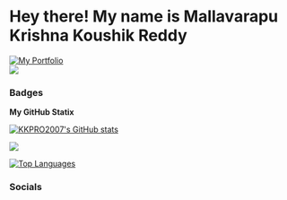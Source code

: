 Hey there! My name is Mallavarapu Krishna Koushik Reddy
==========================================================================================================================================================
[![My Portfolio](https://img.shields.io/badge/My%20Portfolio-000000?style=for-the-badge&logo=vercel&logoColor=white&color=000000&labelColor=000000)](https://kkprofessional.vercel.app)
<br>
<a href="https://www.github.com/KKPRO2007" target="_blank" rel="noreferrer"><img
src="https://img.shields.io/github/followers/KKPRO2007?logo=github&style=for-the-badge&color=3382ed&labelColor=000000" /></a>
### Badges

<b>My GitHub Statix</b>

<a href="http://www.github.com/KKPRO2007"><img src="https://github-readme-stats.vercel.app/api?username=KKPRO2007&show_icons=true&hide=stars,&count_private=true&title_color=ffffff&text_color=ffffff&icon_color=3382ed&bg_color=000000&hide_border=true&show_icons=true" alt="KKPRO2007's GitHub stats" /></a>

<a href="http://www.github.com/KKPRO2007"><img src="https://github-readme-streak-stats.herokuapp.com/?user=KKPRO2007&stroke=ffffff&background=000000&ring=ffffff&fire=ffffff&currStreakNum=ffffff&currStreakLabel=ffffff&sideNums=ffffff&sideLabels=ffffff&dates=ffffff&hide_border=true" /></a>

<a href="https://github.com/KKPRO2007" align="left"><img src="https://github-readme-stats.vercel.app/api/top-langs/?username=KKPRO2007&langs_count=10&title_color=ffffff&text_color=ffffff&icon_color=3382ed&bg_color=000000&hide_border=true&locale=en&custom_title=Top%20%Languages" alt="Top Languages" /></a>



### Socials
